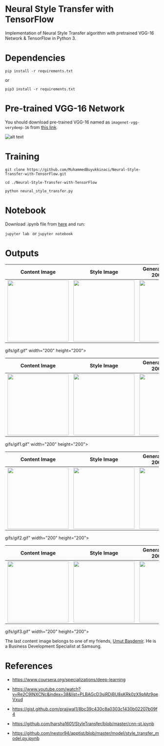 # Neural Style Transfer with TensorFlow
Implementation of Neural Style Transfer algorithm with pretrained VGG-16 Network & TensorFlow in Python 3.

# Dependencies

```pip install -r requirements.txt```

or

```pip3 install -r requirements.txt```

# Pre-trained VGG-16 Network

You should download pre-trained VGG-16 named as ```imagenet-vgg-verydeep-16```  from [this link](http://www.vlfeat.org/matconvnet/pretrained/#imagenet-ilsvrc-classification).

![alt text](https://github.com/MuhammedBuyukkinaci/Neural-Style-Transfer-with-TensorFlow/blob/master/outputs/vgg16_where.png) 

# Training
```git clone https://github.com/MuhammedBuyukkinaci/Neural-Style-Transfer-with-TensorFlow.git```

```cd ./Neural-Style-Transfer-with-TensorFlow```

```python neural_style_transfer.py ```

# Notebook

Download .ipynb file from [here](https://github.com/MuhammedBuyukkinaci/My-Jupyter-Files/blob/master/neural_style_transfer.ipynb) and run:

```jupyter lab ``` or ```jupyter notebook ```

# Outputs

Content Image             |  Style Image          |  Generated Image After 2000 iterations      |GIF during 2000 iterations             
:-------------------------:|:-------------------------:|:-------------------------:|:-------------------------:
<img src="https://github.com/MuhammedBuyukkinaci/Neural-Style-Transfer-with-TensorFlow/blob/master/pictures/content_images/content_image.jpg" width="200" height="200">  | <img src="https://github.com/MuhammedBuyukkinaci/Neural-Style-Transfer-with-TensorFlow/blob/master/pictures/style_images/style_image.jpg" width="200" height="200">  | <img src="https://github.com/MuhammedBuyukkinaci/Neural-Style-Transfer-with-TensorFlow/blob/master/pictures/generated_images/generated_image.jpg" width="200" height="200">  | <img src="https://github.com/MuhammedBuyukkinaci/Neural-Style-Transfer-with-TensorFlow/blob/master/pictures/
gifs/gif.gif" width="200" height="200">


Content Image             |  Style Image          |  Generated Image After 2000 iterations      |GIF during 2000 iterations             
:-------------------------:|:-------------------------:|:-------------------------:|:-------------------------:
<img src="https://github.com/MuhammedBuyukkinaci/Neural-Style-Transfer-with-TensorFlow/blob/master/pictures/content_images/content_image1.jpg" width="200" height="200">  | <img src="https://github.com/MuhammedBuyukkinaci/Neural-Style-Transfer-with-TensorFlow/blob/master/pictures/style_images/style_image1.jpg" width="200" height="200">  | <img src="https://github.com/MuhammedBuyukkinaci/Neural-Style-Transfer-with-TensorFlow/blob/master/pictures/generated_images/generated_image1.jpg" width="200" height="200">  | <img src="https://github.com/MuhammedBuyukkinaci/Neural-Style-Transfer-with-TensorFlow/blob/master/pictures/
gifs/gif1.gif" width="200" height="200">


Content Image             |  Style Image          |  Generated Image After 2000 iterations      |GIF during 2000 iterations             
:-------------------------:|:-------------------------:|:-------------------------:|:-------------------------:
<img src="https://github.com/MuhammedBuyukkinaci/Neural-Style-Transfer-with-TensorFlow/blob/master/pictures/content_images/content_image2.jpg" width="200" height="200">  | <img src="https://github.com/MuhammedBuyukkinaci/Neural-Style-Transfer-with-TensorFlow/blob/master/pictures/style_images/style_image2.jpg" width="200" height="200">  | <img src="https://github.com/MuhammedBuyukkinaci/Neural-Style-Transfer-with-TensorFlow/blob/master/pictures/generated_images/generated_image2.jpg" width="200" height="200">  | <img src="https://github.com/MuhammedBuyukkinaci/Neural-Style-Transfer-with-TensorFlow/blob/master/pictures/
gifs/gif2.gif" width="200" height="200">


Content Image             |  Style Image          |  Generated Image After 2000 iterations      |GIF during 2000 iterations             
:-------------------------:|:-------------------------:|:-------------------------:|:-------------------------:
<img src="https://github.com/MuhammedBuyukkinaci/Neural-Style-Transfer-with-TensorFlow/blob/master/pictures/content_images/content_image3.jpg" width="200" height="200">  | <img src="https://github.com/MuhammedBuyukkinaci/Neural-Style-Transfer-with-TensorFlow/blob/master/pictures/style_images/style_image3.jpg" width="200" height="200">  | <img src="https://github.com/MuhammedBuyukkinaci/Neural-Style-Transfer-with-TensorFlow/blob/master/pictures/generated_images/generated_image3.jpg" width="200" height="200">  | <img src="https://github.com/MuhammedBuyukkinaci/Neural-Style-Transfer-with-TensorFlow/blob/master/pictures/
gifs/gif3.gif" width="200" height="200">


The last content image belongs to one of my friends, [Umut Başdemir](https://www.linkedin.com/in/umutbasdemir/). He is a Business Development Specialist at Samsung.

# References

- https://www.coursera.org/specializations/deep-learning

- https://www.youtube.com/watch?v=Re2C9INXCNc&index=38&list=PLBAGcD3siRDjBU8sKRk0zX9pMz9qeVxud

- https://gist.github.com/prajjwal1/8bc39c430c8a0303c1430b02207b09f4

- https://github.com/harsha1601/StyleTransfer/blob/master/cnn-st.ipynb

- https://github.com/nestor94/apptist/blob/master/model/style_transfer_model.py.ipynb
